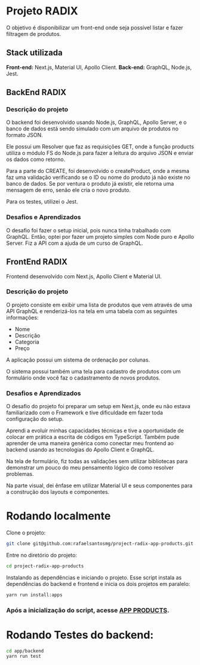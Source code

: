 # Projeto RADIX
O objetivo é disponibilizar um front-end onde seja possível listar e fazer filtragem de produtos.

## Stack utilizada
**Front-end:** Next.js, Material UI, Apollo Client.
**Back-end:** GraphQL, Node.js, Jest.

## BackEnd RADIX
### Descrição do projeto
O backend foi desenvolvido usando Node.js, GraphQL, Apollo Server, e o banco de dados está sendo simulado com um arquivo de produtos no formato JSON.

Ele possui um Resolver que faz as requisições GET, onde a função products utiliza o módulo FS do Node.js para fazer a leitura do arquivo JSON e enviar os dados como retorno.

Para a parte do CREATE, foi desenvolvido o createProduct, onde a mesma faz uma validação verificando se o ID ou nome do produto já não existe no banco de dados. Se por ventura o produto já existir, ele retorna uma mensagem de erro, senão ele cria o novo produto.

Para os testes, utilizei o Jest.

### Desafios e Aprendizados
O desafio foi fazer o setup inicial, pois nunca tinha trabalhado com GraphQL. Então, optei por fazer um projeto simples com Node puro e Apollo Server. Fiz a API com a ajuda de um curso de GraphQL.

## FrontEnd RADIX
Frontend desenvolvido com Next.js, Apollo Client e Material UI.

### Descrição do projeto
O projeto consiste em exibir uma lista de produtos que vem através de uma API GraphQL e renderizá-los na tela em uma tabela com as seguintes informações:

* Nome
* Descrição
* Categoria
* Preço

A aplicação possui um sistema de ordenação por colunas.

O sistema possui também uma tela para cadastro de produtos com um formulário onde você faz o cadastramento de novos produtos.

### Desafios e Aprendizados
O desafio do projeto foi preparar um setup em Next.js, onde eu não estava familiarizado com o Framework e tive dificuldade em fazer toda configuração do setup.

Aprendi a evoluir minhas capacidades técnicas e tive a oportunidade de colocar em prática a escrita de códigos em TypeScript. Também pude aprender de uma maneira genérica como conectar meu frontend ao backend usando as tecnologias do Apollo Client e GraphQL.

Na tela de formulário, fiz todas as validações sem utilizar bibliotecas para demonstrar um pouco do meu pensamento lógico de como resolver problemas.

Na parte visual, dei ênfase em utilizar Material UI e seus componentes para a construção dos layouts e componentes.

# Rodando localmente
Clone o projeto:

```bash
git clone git@github.com:rafaelsantosmg/project-radix-app-products.git
```

Entre no diretório do projeto:

```bash
cd project-radix-app-products
```

Instalando as dependências e iniciando o projeto. 
Esse script instala as dependências do backend e frontend e inicia os dois projetos em paralelo:

```bash
yarn run install:apps
```

### Após a inicialização do script, acesse [APP PRODUCTS](http://localhost:3000/).


# Rodando Testes do backend:

```bash
cd app/backend
yarn run test
```